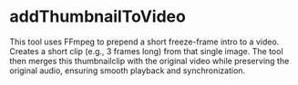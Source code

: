 # addThumbnailToVideo
This tool uses FFmpeg to prepend a short freeze-frame intro to a video. Creates a short clip (e.g., 3 frames long) from that single image. The tool then merges this  thumbnailclip with the original video while preserving the original audio, ensuring smooth playback and synchronization.

